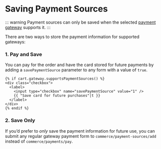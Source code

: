 # Saving Payment Sources

::: warning
Payment sources can only be saved when the selected [payment gateway](payment-gateways.md) supports it.
:::

There are two ways to store the payment information for supported gateways:

### 1. Pay and Save

You can pay for the order and have the card stored for future payments by adding a `savePaymentSource` parameter to any form with a value of `true`.

```twig
{% if cart.gateway.supportsPaymentSources() %}
<div class="checkbox">
  <label>
    <input type="checkbox" name="savePaymentSource" value="1" />
    {{ "Save card for future purchases"|t }}
  </label>
</div>
{% endif %}
```

### 2. Save Only

If you’d prefer to _only_ save the payment information for future use, you can submit any regular gateway payment form to `commerce/payment-sources/add` instead of `commerce/payments/pay`.
